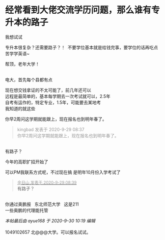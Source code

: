 # 经常看到大佬交流学历问题，那么谁有专升本的路子


我想试试

专升本很复杂？还需要路子？！&nbsp;&nbsp;不要学位基本就是给钱完事，要学位的话再吃点苦学学英语~

帮顶，老年大学！<br />
<br />
<img src="static/image/smiley/default/lol.gif" smilieid="12" border="0" alt="" /><img src="static/image/smiley/default/lol.gif" smilieid="12" border="0" alt="" /><img src="static/image/smiley/default/lol.gif" smilieid="12" border="0" alt="" />

电大，首先每个县都有点

现在想交钱拿证的不太可能了，前几年还可以<br />
远程是最简单的，基本每学期去一次考试就可以，2.5年<br />
自考有运作的，特定专业，1.5年，可能要去某地考<br />
我知道的就这些

你早2周问这学期就能跟上，现在报名也到明年春了。<img id="aimg_xj1Ao" onclick="zoom(this, this.src, 0, 0, 0)" class="zoom" src="https://cdn.jsdelivr.net/gh/hishis/forum-master/public/images/patch.gif" onmouseover="img_onmouseoverfunc(this)" onload="thumbImg(this)" border="0" alt="" />

<div class="quote"><blockquote><font color="#999999">kingbad 发表于 2020-9-29 08:37</font><br />
<font color="#999999">你早2周问这学期就能跟上，现在报名也到明年春了。</font></blockquote></div><br />
有路子？

今年的高职扩招开始了

可以PM我联系方式呢，不过现在搞 是明年10月份入学考试了 

<div class="quote"><blockquote><font size="2"><a href="https://www.hostloc.com/forum.php?mod=redirect&amp;goto=findpost&amp;pid=9235967&amp;ptid=749200" target="_blank"><font color="#999999">金日山 发表于 2020-9-29 08:39</font></a></font><br />
有路子？</blockquote></div><br />
你通过奥鹏报&nbsp; &nbsp;东北师范大学&nbsp; &nbsp;这是211<br />
一些奥鹏的代理能托管<img id="aimg_i3bW0" onclick="zoom(this, this.src, 0, 0, 0)" class="zoom" src="https://cdn.jsdelivr.net/gh/hishis/forum-master/public/images/patch.gif" onmouseover="img_onmouseoverfunc(this)" onload="thumbImg(this)" border="0" alt="" />

<i class="pstatus"> 本帖最后由 ayue168 于 2020-9-30 10:19 编辑 </i><br />
<br />
1049102657 北@@@大学。可以报名试试。

